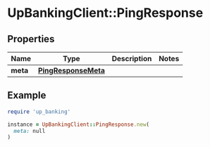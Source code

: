 # UpBankingClient::PingResponse

## Properties

| Name | Type | Description | Notes |
| ---- | ---- | ----------- | ----- |
| **meta** | [**PingResponseMeta**](PingResponseMeta.md) |  |  |

## Example

```ruby
require 'up_banking'

instance = UpBankingClient::PingResponse.new(
  meta: null
)
```

